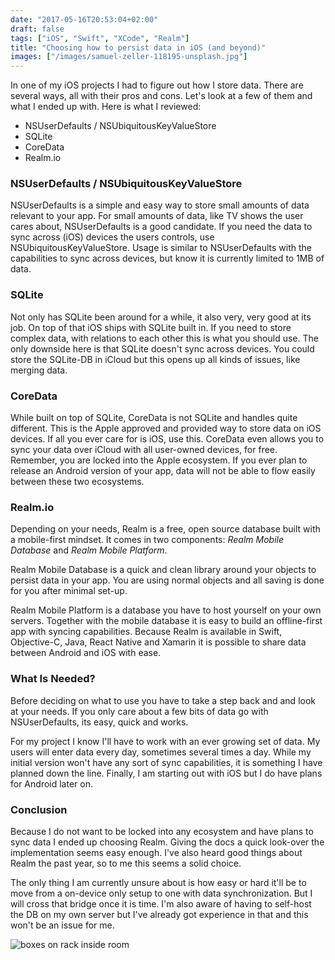 ```yaml
---
date: "2017-05-16T20:53:04+02:00"
draft: false
tags: ["iOS", "Swift", "XCode", "Realm"]
title: "Choosing how to persist data in iOS (and beyond)"
images: ["/images/samuel-zeller-118195-unsplash.jpg"]
---
```


In one of my iOS projects I had to figure out how I store data. There are several ways, all with their pros and cons. Let's look at a few of them and what I ended up with. Here is what I reviewed:

  * NSUserDefaults / NSUbiquitousKeyValueStore
  * SQLite
  * CoreData
  * Realm.io

<!--more-->

### NSUserDefaults / NSUbiquitousKeyValueStore
NSUserDefaults is a simple and easy way to store small amounts of data relevant to your app. For small amounts of data, like TV shows the user cares about, NSUserDefaults is a good candidate. If you need the data to sync across (iOS) devices the users controls, use NSUbiquitousKeyValueStore. Usage is similar to NSUserDefaults with the capabilities to sync across devices, but know it is currently limited to 1MB of data.

### SQLite
Not only has SQLite been around for a while, it also very, very good at its job. On top of that iOS ships with SQLite built in. If you need to store complex data, with relations to each other this is what you should use. The only downside here is that SQLite doesn't sync across devices. You could store the SQLite-DB in iCloud but this opens up all kinds of issues, like merging data.

### CoreData
While built on top of SQLite, CoreData is not SQLite and handles quite different. This is the Apple approved and provided way to store data on iOS devices. If all you ever care for is iOS, use this. CoreData even allows you to sync your data over iCloud with all user-owned devices, for free. Remember, you are locked into the Apple ecosystem. If you ever plan to release an Android version of your app, data will not be able to flow easily between these two ecosystems.

### Realm.io
Depending on your needs, Realm is a free, open source database built with a mobile-first mindset. It comes in two components: *Realm Mobile Database* and *Realm Mobile Platform*.

Realm Mobile Database is a quick and clean library around your objects to persist data in your app. You are using normal objects and all saving is done for you after minimal set-up.

Realm Mobile Platform is a database you have to host yourself on your own servers. Together with the mobile database it is easy to build an offline-first app with syncing capabilities. Because Realm is available in Swift, Objective-C, Java, React Native and Xamarin it is possible to share data between Android and iOS with ease.

### What Is Needed?
Before deciding on what to use you have to take a step back and and look at your needs. If you only care about a few bits of data go with NSUserDefaults, its easy, quick and works.

For my project I know I'll have to work with an ever growing set of data. My users will enter data every day, sometimes several times a day. While my initial version won't have any sort of sync capabilities, it is something I have planned down the line. Finally, I am starting out with iOS but I do have plans for Android later on.

### Conclusion
Because I do not want to be locked into any ecosystem and have plans to sync data I ended up choosing Realm. Giving the docs a quick look-over the implementation seems easy enough. I've also heard good things about Realm the past year, so to me this seems a solid choice.

The only thing I am currently unsure about is how easy or hard it'll be to move from a on-device only setup to one with data synchronization. But I will cross that bridge once it is time. I'm also aware of having to self-host the DB on my own server but I've already got experience in that and this won't be an issue for me.


![boxes on rack inside room](/images/samuel-zeller-118195-unsplash.jpg)
